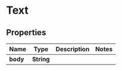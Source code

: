 

# Text


## Properties

Name | Type | Description | Notes
------------ | ------------- | ------------- | -------------
**body** | **String** |  | 



